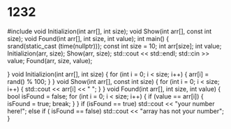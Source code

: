 # 1232
#include <iostream>
void Initializion(int arr[], int size);
void Show(int arr[], const int size);
void Found(int arr[], int size, int value);
int main()
{	
	srand(static_cast <unsigned> (time(nullptr)));
	const int size = 10;
	int arr[size];
	int value;
	Initializion(arr, size);
	Show(arr, size);
	std::cout << std::endl;
	std::cin >> value;
	Found(arr, size, value);
	

	
}
void Initializion(int arr[], int size)
{
	for (int i = 0; i < size; i++)
	{
		arr[i] = rand() % 100;
	}
}
void Show(int arr[], const int size)
{
	for (int i = 0; i < size; i++)
	{
		std::cout << arr[i] << " ";
	}
}
void Found(int arr[], int size, int value)
{
	bool isFound = false;
	for (int i = 0; i < size; i++)
	{
		if (value == arr[i])
		{
			isFound = true;
			break;
		}
	}
	if (isFound == true)
		std::cout << "your number here!";
	else if ( isFound == false)
		std::cout << "array has not your number";
}

